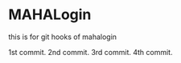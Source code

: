 # MAHALogin
this is for git hooks  of mahalogin


1st commit.
2nd commit.
3rd commit.
4th commit.





